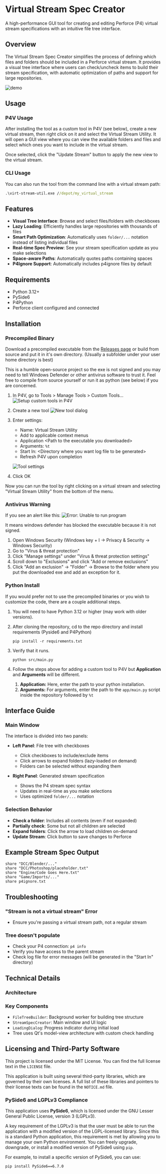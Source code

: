 # Virtual Stream Spec Creator

A high-performance GUI tool for creating and editing Perforce (P4) virtual stream specifications with an intuitive file tree interface.

## Overview

The Virtual Stream Spec Creator simplifies the process of defining which files and folders should be included in a Perforce virtual stream. It provides a visual tree interface where users can check/uncheck items to build their stream specification, with automatic optimization of paths and support for large repositories.

![demo](images/demo.gif)

## Usage

### P4V Usage

After installing the tool as a custom tool in P4V (see below), create a new virtual stream, then right click on it and select the Virtual Stream Utility.
It will open a GUI view where you can view the available folders and files and select which ones you want to include in the virtual stream.

Once selected, click the "Update Stream" button to apply the new view to the virtual stream.

### CLI Usage

You can also run the tool from the command line with a virtual stream path:

```cmd
.\virt-stream-util.exe //depot/my_virtual_stream
```

## Features

- **Visual Tree Interface**: Browse and select files/folders with checkboxes
- **Lazy Loading**: Efficiently handles large repositories with thousands of files
- **Smart Path Optimization**: Automatically uses `folder/...` notation instead of listing individual files
- **Real-time Spec Preview**: See your stream specification update as you make selections
- **Space-aware Paths**: Automatically quotes paths containing spaces
- **P4Ignore Support**: Automatically includes p4ignore files by default

## Requirements

- Python 3.12+
- PySide6
- P4Python
- Perforce client configured and connected

## Installation
### Precompiled Binary
Download a precompiled executable from the [Releases page](https://github.com/jase-perf/virtual_stream_utility/releases) or build from source and put it in it's own directory. (Usually a subfolder under your user home directory is best)

This is a humble open-source project so the exe is not signed and you may need to tell Windows Defender or other antivirus software to trust it. Feel free to compile from source yourself or run it as python (see below) if you are concerned.

1. In P4V, go to Tools > Manage Tools > Custom Tools...
    ![Setup custom tools in P4V](images/custom_tools.png)
2. Create a new tool
    ![New tool dialog](images/new_tool.png)
3. Enter settings: 
    - Name: Virtual Stream Utility
    - Add to applicable context menus
    - Application \<Path to the executable you downloaded>
    - Arguments: `%t`
    - Start In: \<Directory where you want log file to be generated>
    - Refresh P4V upon completion
    
    ![Tool settings](images/tool_settings.png)
4. Click OK

Now you can run the tool by right clicking on a virtual stream and selecting "Virtual Stream Utility" from the bottom of the menu.

### Antivirus Warning

If you see an alert like this:
![Error: Unable to run program](images/error.png)

It means windows defender has blocked the executable because it is not signed. 

1. Open Windows Security (Windows key + I → Privacy & Security → Windows Security)
2. Go to "Virus & threat protection"
3. Click "Manage settings" under "Virus & threat protection settings"
4. Scroll down to "Exclusions" and click "Add or remove exclusions"
5. Click "Add an exclusion" → "Folder" → Browse to the folder where you put the downloaded exe and add an exception for it.

### Python Install
If you would prefer not to use the precompiled binaries or you wish to customize the code, there are a couple additional steps.

1. You will need to have Python 3.12 or higher (may work with older versions).
2. After cloning the repository, cd to the repo directory and install requirements (Pyside6 and P4Python)
    ```
    pip install -r requirements.txt
    ```
3. Verify that it runs.
    ```
    python src/main.py
    ```
4. Follow the steps above for adding a custom tool to P4V but **Application** and **Arguments** will be different.

    1. **Application:** Here, enter the path to your python installation.
    2. **Arguments:** For arguments, enter the path to the `app/main.py` script inside the repository followed by `%t`


## Interface Guide

### Main Window

The interface is divided into two panels:

- **Left Panel**: File tree with checkboxes
  - Click checkboxes to include/exclude items
  - Click arrows to expand folders (lazy-loaded on demand)
  - Folders can be selected without expanding them
  
- **Right Panel**: Generated stream specification
  - Shows the P4 stream spec syntax
  - Updates in real-time as you make selections
  - Uses optimized `folder/...` notation

### Selection Behavior

- **Check a folder**: Includes all contents (even if not expanded)
- **Partially check**: Some but not all children are selected
- **Expand folders**: Click the arrow to load children on-demand
- **Update Stream**: Click button to save changes to Perforce


## Example Stream Spec Output

```
share "DCC/Blender/..."
share "DCC/Photoshop/placeholder.txt"
share "Engine/Code Goes Here.txt"
share "Game/Imports/..."
share p4ignore.txt
```

## Troubleshooting

### "Stream is not a virtual stream" Error
- Ensure you're passing a virtual stream path, not a regular stream

### Tree doesn't populate
- Check your P4 connection: `p4 info`
- Verify you have access to the parent stream
- Check log file for error messages (will be generated in the "Start In" directory)

## Technical Details

### Architecture

### Key Components

- `FileTreeBuilder`: Background worker for building tree structure
- `StreamSpecCreator`: Main window and UI logic
- `LoadingDialog`: Progress indicator during initial load
- Tree uses Qt's model-view architecture with custom check handling


## Licensing and Third-Party Software

This project is licensed under the MIT License. You can find the full license text in the `LICENSE` file.

This application is built using several third-party libraries, which are governed by their own licenses. A full list of these libraries and pointers to their license texts can be found in the `NOTICE.md` file.

### PySide6 and LGPLv3 Compliance

This application uses **PySide6**, which is licensed under the GNU Lesser General Public License, version 3 (LGPLv3).

A key requirement of the LGPLv3 is that the user must be able to run the application with a modified version of the LGPL-licensed library. Since this is a standard Python application, this requirement is met by allowing you to manage your own Python environment. You can freely upgrade, downgrade, or install a modified version of PySide6 using `pip`.

For example, to install a specific version of PySide6, you can use:

```bash
pip install PySide6==6.7.0
```